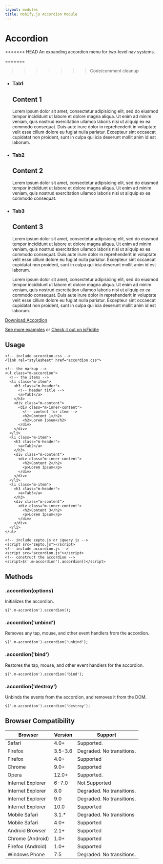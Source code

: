 ```yaml
---
layout: modules
title: Mobify.js Accordion Module
---
```


<link rel="stylesheet" href="{{ site.baseurl }}/static/examples/css/accordion.css">
<link rel="stylesheet" href="{{ site.baseurl }}/static/examples/css/accordion-style.css">

# Accordion

<<<<<<< HEAD
An expanding accordion menu for two-level nav systems.

=======
>>>>>>> Code/comment cleanup
<ul class="m-accordion">
    <li class="m-item">
        <h3 class="m-header">
            <a>Tab1</a>
        </h3>
        <div class="m-content">
            <div class="m-inner-content">
                <h2>Content 1</h2>
                <p>Lorem ipsum dolor sit amet, consectetur adipisicing elit, sed do eiusmod tempor incididunt ut labore et dolore magna aliqua. Ut enim ad minim veniam, quis nostrud exercitation ullamco laboris nisi ut aliquip ex ea commodo consequat. Duis aute irure dolor in reprehenderit in voluptate velit esse cillum dolore eu fugiat nulla pariatur. Excepteur sint occaecat cupidatat non proident, sunt in culpa qui icia deserunt mollit anim id est laborum.</p>
            </div>
        </div>
    </li>
    <li class="m-item">
        <h3 class="m-header">
            <a>Tab2</a>
        </h3>
        <div class="m-content">
            <div class="m-inner-content">
                <h2>Content 2</h2>
                <p>Lorem ipsum dolor sit amet, consectetur adipisicing elit, sed do eiusmod tempor incididunt ut labore et dolore magna aliqua. Ut enim ad minim veniam, quis nostrud exercitation ullamco laboris nisi ut aliquip ex ea commodo consequat.</p> 
            </div>
        </div>
    </li>
    <li class="m-item">
        <h3 class="m-header">
            <a>Tab3</a>
        </h3>
        <div class="m-content">
            <div class="m-inner-content">
                <h2>Content 3</h2>
                <p>Lorem ipsum dolor sit amet, consectetur adipisicing elit, sed do eiusmod tempor incididunt ut labore et dolore magna aliqua. Ut enim ad minim veniam, quis nostrud exercitation ullamco laboris nisi ut aliquip ex ea commodo consequat. Duis aute irure dolor in reprehenderit in voluptate velit esse cillum dolore eu fugiat nulla pariatur. Excepteur sint occaecat cupidatat non proident, sunt in culpa qui icia deserunt mollit anim id est laborum.</p>
                <p>Lorem ipsum dolor sit amet, consectetur adipisicing elit, sed do eiusmod tempor incididunt ut labore et dolore magna aliqua. Ut enim ad minim veniam, quis nostrud exercitation ullamco laboris nisi ut aliquip ex ea commodo consequat. Duis aute irure dolor in reprehenderit in voluptate velit esse cillum dolore eu fugiat nulla pariatur. Excepteur sint occaecat cupidatat non proident, sunt in culpa qui icia deserunt mollit anim id est laborum.</p>
            </div>
        </div>
    </li>
</ul>

<div class="btn-container">
	<a href="{{ site.baseurl }}/modules/accordion-examples" class="btn btn-primary">Download Accordion</a>
	<p><a href="{{ site.baseurl }}/modules/accordion-examples" class="see-examples">See more examples</a>
	or
	<a href="http://jsfiddle.net/fPQma/2/">Check it out on jsFiddle</a>
	</p>
</div>


## Usage

    <!-- include accordion.css -->
    <link rel="stylesheet" href="accordion.css">

    <!-- the markup -->
	<ul class="m-accordion">
	  <!-- the items -->
	  <li class="m-item">
	    <h3 class="m-header">
	      <!-- header title -->
	      <a>Tab1</a>
	    </h3>
        <div class="m-content">
          <div class="m-inner-content">
            <!-- content for item -->
            <h2>Content 1</h2>
            <h2>Lorem Ipsum</h2>
          </div>
        </div>
	  </li>
      <li class="m-item">
        <h3 class="m-header">
          <a>Tab2</a>
        </h3>
        <div class="m-content">
          <div class="m-inner-content">
            <h2>Content 2</h2>
            <p>Lorem Ipsum</p>
          </div>
        </div>
      </li>
	  <li class="m-item">
	    <h3 class="m-header">
	      <a>Tab3</a>
	    </h3>
	    <div class="m-content">
	      <div class="m-inner-content">
	        <h2>Content 3</h2>
	        <p>Lorem Ipsum</p>
	      </div>
	    </div>
	  </li>
	</ul>

    <!-- include zepto.js or jquery.js -->
    <script src="zepto.js"></script>
    <!-- include accordion.js -->
    <script src="accordion.js"></script>
    <!-- construct the accordion -->
    <script>$('.m-accordion').accordion()</script>

## Methods

### .accordion(options)

Initializes the accordion.

    $('.m-accordion').accordion();

### .accordion('unbind')

Removes any tap, mouse, and other event handlers from the accordion.

    $('.m-accordion').accordion('unbind');

### .accordion('bind')

Restores the tap, mouse, and other event handlers for the accordion.

    $('.m-accordion').accordion('bind');

### .accordion('destroy')

Unbinds the events from the accordion, and removes it from the DOM.

    $('.m-accordion').accordion('destroy');

## Browser Compatibility


| Browser           | Version | Support                    |
|-------------------|---------|----------------------------|
| Safari            | 4.0+    | Supported.                 |
| Firefox           | 3.5-3.6 | Degraded. No transitions.  |
| Firefox           | 4.0+    | Supported                  |
| Chrome            | 9.0+    | Supported                  |
| Opera             | 12.0+   | Supported.                 |
| Internet Explorer | 6-7.0   | Not Supported              |
| Internet Explorer | 8.0     | Degraded. No transitions.  |
| Internet Explorer | 9.0     | Degraded. No transitions.  |
| Internet Explorer | 10.0    | Supported                  |
| Mobile Safari     | 3.1.*   | Degraded. No transitions   |
| Mobile Safari     | 4.0+    | Supported                  |
| Android Browser   | 2.1+    | Supported                  |
| Chrome (Android)  | 1.0+    | Supported                  |
| Firefox (Android) | 1.0+    | Supported                  |
| Windows Phone     | 7.5     | Degraded. No transitions.  |

<script src="{{ site.baseurl }}/static/examples/js/accordion.js"></script>
<script>
    $(function() { $('.m-accordion').accordion(); });
</script>
